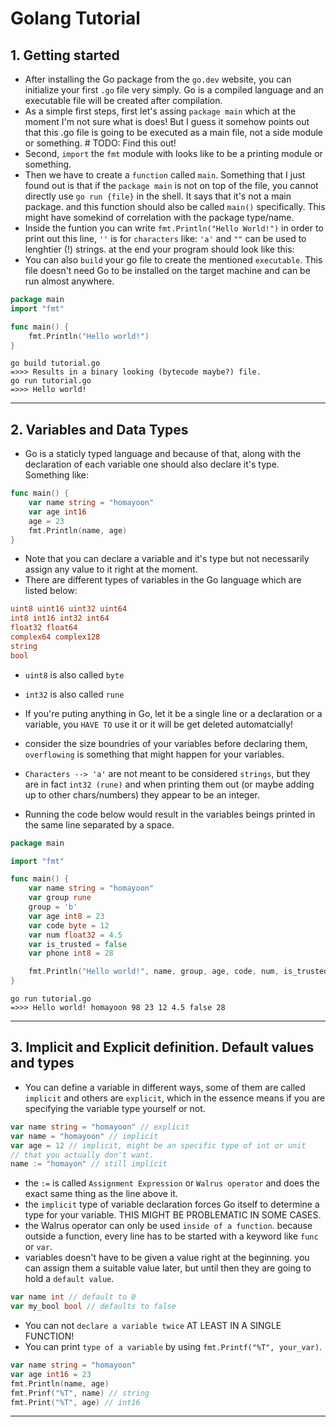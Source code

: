 # Golang Tutorial

## 1. Getting started

- After installing the Go package from the `go.dev` website, you can initialize your first `.go` file very simply. Go is a compiled language and an executable file will be created after compilation.
- As a simple first steps, first let's assing `package main` which at the moment I'm not sure what is does! But I guess it somehow points out that this .go file is going to be executed as a main file, not a side module or something. # TODO: Find this out!
- Second, `import` the `fmt` module with looks like to be a printing module or something.
- Then we have to create a `function` called `main`. Something that I just found out is that if the `package main` is not on top of the file, you cannot directly use `go run {file}` in the shell. It says that it's not a main package. and this function should also be called `main()` specifically. This might have somekind of correlation with the package type/name.
- Inside the funtion you can write `fmt.Println("Hello World!")` in order to print out this line, `''` is for `characters` like: `'a'` and `""` can be used to lenghtier (!) strings. at the end your program should look like this:
- You can also `build` your go file to create the mentioned `executable`. This file doesn't need Go to be installed on the target machine and can be run almost anywhere.

```go
package main
import "fmt"

func main() {
    fmt.Println("Hello world!")
}
```

```shell
go build tutorial.go
=>>> Results in a binary looking (bytecode maybe?) file.
go run tutorial.go
=>>> Hello world!
```

---

## 2. Variables and Data Types

- Go is a staticly typed language and because of that, along with the declaration of each variable one should also declare it's type. Something like:

```go
func main() {
    var name string = "homayoon"
    var age int16
    age = 23
    fmt.Println(name, age)
}
```

- Note that you can declare a variable and it's type but not necessarily assign any value to it right at the moment.
- There are different types of variables in the Go language which are listed below:

```go
uint8 uint16 uint32 uint64
int8 int16 int32 int64
float32 float64
complex64 complex128
string
bool
```

- `uint8` is also called `byte`
- `int32` is also called `rune`

- If you're puting anything in Go, let it be a single line or a declaration or a variable, you `HAVE TO` use it or it will be get deleted automatcially!

- consider the size boundries of your variables before declaring them, `overflowing` is something that might happen for your variables.
- `Characters --> 'a'` are not meant to be considered `strings`, but they are in fact `int32 (rune)` and when printing them out (or maybe adding up to other chars/numbers) they appear to be an integer.

- Running the code below would result in the variables beings printed in the same line separated by a space.

```go
package main

import "fmt"

func main() {
	var name string = "homayoon"
	var group rune
	group = 'b'
	var age int8 = 23
	var code byte = 12
	var num float32 = 4.5
	var is_trusted = false
	var phone int8 = 28

	fmt.Println("Hello world!", name, group, age, code, num, is_trusted, phone)
}
```

```shell
go run tutorial.go
=>>> Hello world! homayoon 98 23 12 4.5 false 28
```

---

## 3. Implicit and Explicit definition. Default values and types

- You can define a variable in different ways, some of them are called `implicit` and others are `explicit`, which in the essence means if you are specifying the variable type yourself or not.

```go
var name string = "homayoon" // explicit
var name = "homayoon" // implicit
var age = 12 // implicit, might be an specific type of int or unit
// that you actually don't want.
name := "homayon" // still implicit
```

- the `:=` is called `Assignment Expression` or `Walrus operator` and does the exact same thing as the line above it.
- the `implicit` type of variable declaration forces Go itself to determine a type for your variable. THIS MIGHT BE PROBLEMATIC IN SOME CASES.
- the Walrus operator can only be used `inside of a function`. because outside a function, every line has to be started with a keyword like `func` or `var`.
- variables doesn't have to be given a value right at the beginning. you can assign them a suitable value later, but until then they are going to hold a `default value`.

```go
var name int // default to 0
var my_bool bool // defaults to false
```

- You can not `declare a variable twice` AT LEAST IN A SINGLE FUNCTION!
- You can print `type of a variable` by using `fmt.Printf("%T", your_var)`.

```go
var name string = "homayoon"
var age int16 = 23
fmt.Println(name, age)
fmt.Prinf("%T", name) // string
fmt.Print("%T", age) // int16
```

---

